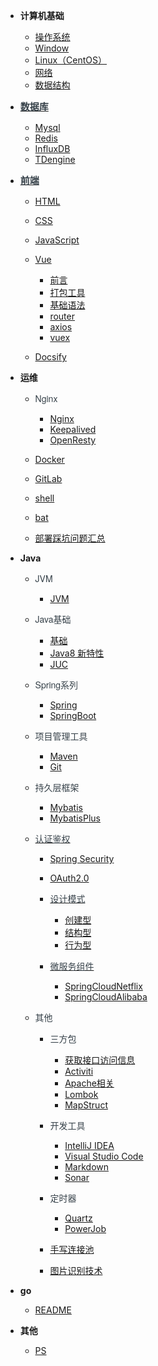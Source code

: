 - **计算机基础**

  - [操作系统](01-计算机基础知识/操作系统/)
  - [Window](01-计算机基础知识/操作系统/Windows.md)
  - [Linux（CentOS）](01-计算机基础知识/操作系统/Linux（CentOS）.md)
  - [网络](01-计算机基础知识/网络/)
  - [数据结构](01-计算机基础知识/数据结构/)

- [<span style="font-weight:normal; font-size:15px; color:#364149; font-family:Source Sans Pro,Helvetica Neue,Arial,sans-serif">**数据库**</span>](02-数据库/)

  - [Mysql](02-数据库/01-Mysql.md)
  - [Redis](02-数据库/02-Redis.md)
  - [InfluxDB](02-数据库/03-InfluxDB.md)
  - [TDengine](02-数据库/04-TDengine.md)
  
- [<span style="font-weight:normal; font-size:15px; color:#364149; font-family:Source Sans Pro,Helvetica Neue,Arial,sans-serif">**前端**</span>](03-前端/)

  - [HTML](03-前端/HTML.md)
  - [CSS](03-前端/CSS.md)
  - [JavaScript](03-前端/JavaScript.md)
  - [Vue](03-前端/Vue/)

    - [前言](03-前端/Vue/1-前言.md)
    - [打包工具](03-前端/Vue/2-打包工具.md)
    - [基础语法](03-前端/Vue/3-基础语法.md)
    - [router](03-前端/Vue/4-router.md)
    - [axios](03-前端/Vue/5-axios.md)
    - [vuex](03-前端/Vue/6-vuex.md)

  - [Docsify](03-前端/JavaScript的文档生成工具docsify.md)  

- **运维**

  
  - <span style="font-weight:normal; font-size:14px; color:#364149; font-family:Source Sans Pro,Helvetica Neue,Arial,sans-serif">Nginx</span>
    - [Nginx](04-运维/Nginx/Nginx.md)
    - [Keepalived](04-运维/Nginx/Keepalived.md)
    - [OpenResty](04-运维/Nginx/OpenResty.md)

  - [Docker](04-运维/Docker.md)
  - [GitLab](04-运维/GitLab.md)
  - [shell](04-运维/shell.md)
  - [bat](04-运维/bat.md)
  - [部署踩坑问题汇总](04-运维/部署踩坑问题汇总.md)

- **Java**

  - <span style="font-weight:normal; font-size:14px; color:#364149; font-family:Source Sans Pro,Helvetica Neue,Arial,sans-serif">JVM</span>
    - [JVM](05-Java/1.JVM/JVM.md)

  - <span style="font-weight:normal; font-size:14px; color:#364149; font-family:Source Sans Pro,Helvetica Neue,Arial,sans-serif">Java基础</span>
    - [基础](05-Java/2.Java基础/基础.md)
    - [Java8 新特性](05-Java/2.Java基础/Java8新特性.md)
    - [JUC](05-Java/2.Java基础/JUC.md)

  - <span style="font-weight:normal; font-size:14px; color:#364149; font-family:Source Sans Pro,Helvetica Neue,Arial,sans-serif">Spring系列</span>
    - [Spring](05-Java/3.Spring系列/Spring.md)
    - [SpringBoot](05-Java/3.Spring系列/SpringBoot.md)

  - <span style="font-weight:normal; font-size:14px; color:#364149; font-family:Source Sans Pro,Helvetica Neue,Arial,sans-serif">项目管理工具</span>
    - [Maven](05-Java/4.项目管理工具/Maven.md)
    - [Git](05-Java/4.项目管理工具/Git.md)

  - <span style="font-weight:normal; font-size:14px; color:#364149; font-family:Source Sans Pro,Helvetica Neue,Arial,sans-serif">持久层框架</span>
    - [Mybatis](05-Java/5.持久层框架/Mybatis.md)
    - [MybatisPlus](05-Java/5.持久层框架/MybatisPlus.md)

  
  - [<span style="font-weight:normal; font-size:14px; color:#364149; font-family:Source Sans Pro,Helvetica Neue,Arial,sans-serif">认证鉴权</span>](05-Java/6.认证鉴权/)
    - [Spring Security](05-Java/6.认证鉴权/Spring%20Security.md)
    - [OAuth2.0](05-Java/6.认证鉴权/OAuth2.0.md)


    - [<span style="font-weight:normal; font-size:14px; color:#364149; font-family:Source Sans Pro,Helvetica Neue,Arial,sans-serif">设计模式</span>](05-Java/设计模式/)
      - [创建型](05-Java/设计模式/创建型.md)
      - [结构型](05-Java/设计模式/结构型.md)
      - [行为型](05-Java//设计模式/行为型.md)

    - [<span style="font-weight:normal; font-size:14px; color:#364149; font-family:Source Sans Pro,Helvetica Neue,Arial,sans-serif">微服务组件</span>](05-Java/微服务/)
      - [SpringCloudNetflix](05-Java/SpringCloudNetflix.md) 
      - [SpringCloudAlibaba](05-Java/SpringCloudAlibaba.md) 

  - <span style="font-weight:normal; font-size:14px; color:#364149; font-family:Source Sans Pro,Helvetica Neue,Arial,sans-serif">其他</span>

    - <span style="font-weight:normal; font-size:14px; color:#364149; font-family:Source Sans Pro,Helvetica Neue,Arial,sans-serif">三方包</span>
      - [获取接口访问信息](05-Java/其他/三方包/获取接口访问信息.md)
      - [Activiti](05-Java/其他/三方包/Activiti.md)
      - [Apache相关](05-Java/其他/三方包/Apache相关.md)
      - [Lombok](05-Java/其他/三方包/Lombok.md)
      - [MapStruct](05-Java/其他/三方包/MapStruct.md)

    - <span style="font-weight:normal; font-size:14px; color:#364149; font-family:Source Sans Pro,Helvetica Neue,Arial,sans-serif">开发工具</span>
      - [IntelliJ IDEA](05-Java/其他/开发工具/IntelliJ%20IDEA.md)
      - [Visual Studio Code](05-Java/其他/开发工具/Visual%20Studio%20Code.md)
      - [Markdown](05-Java/其他/开发工具/markdown.md)
      - [Sonar](05-Java/其他/开发工具/Sonar.md)

    - <span style="font-weight:normal; font-size:14px; color:#364149; font-family:Source Sans Pro,Helvetica Neue,Arial,sans-serif">定时器</span>
      - [Quartz](05-Java/其他/定时器/Quartz.md)
      - [PowerJob](05-Java/其他/定时器/PowerJob.md)

    - [手写连接池](05-Java/其他/手写连接池.md)
    - [图片识别技术](05-Java/其他/图片识别技术.md)

- **go**

  - [README](06-go/)

- **其他**

  - [PS](99-其他/PS/)

